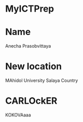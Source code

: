 # MyICTPrep

# Name
Anecha Prasobvittaya

# New location 
MAhidol University Salaya Country

# CARLOckER
KOKOVAaaa